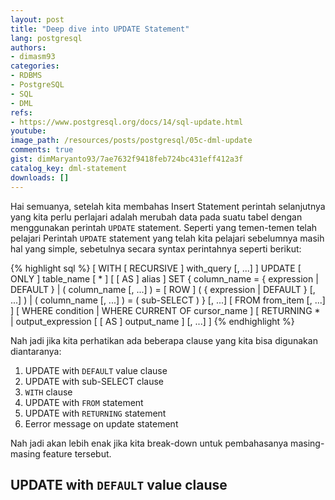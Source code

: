 ```yaml
---
layout: post
title: "Deep dive into UPDATE Statement"
lang: postgresql
authors:
- dimasm93
categories:
- RDBMS
- PostgreSQL
- SQL
- DML
refs: 
- https://www.postgresql.org/docs/14/sql-update.html
youtube: 
image_path: /resources/posts/postgresql/05c-dml-update
comments: true
gist: dimMaryanto93/7ae7632f9418feb724bc431eff412a3f
catalog_key: dml-statement
downloads: []
---
```


Hai semuanya, setelah kita membahas Insert Statement perintah selanjutnya yang kita perlu perlajari adalah merubah data pada suatu tabel dengan menggunakan perintah `UPDATE` statement. Seperti yang temen-temen telah pelajari Perintah `UPDATE` statement yang telah kita pelajari sebelumnya masih hal yang simple, sebetulnya secara syntax perintahnya seperti berikut:

{% highlight sql %}
[ WITH [ RECURSIVE ] with_query [, ...] ]
UPDATE [ ONLY ] table_name [ * ] [ [ AS ] alias ]
    SET { column_name = { expression | DEFAULT } |
          ( column_name [, ...] ) = [ ROW ] ( { expression | DEFAULT } [, ...] ) |
          ( column_name [, ...] ) = ( sub-SELECT )
        } [, ...]
    [ FROM from_item [, ...] ]
    [ WHERE condition | WHERE CURRENT OF cursor_name ]
    [ RETURNING * | output_expression [ [ AS ] output_name ] [, ...] ]
{% endhighlight %}

Nah jadi jika kita perhatikan ada beberapa clause yang kita bisa digunakan diantaranya:

1. UPDATE with `DEFAULT` value clause
2. UPDATE with sub-SELECT clause
3. `WITH` clause
4. UPDATE with `FROM` statement
5. UPDATE with `RETURNING` statement
7. Eerror message on update statement

Nah jadi akan lebih enak jika kita break-down untuk pembahasanya masing-masing feature tersebut.

<!--more-->

## UPDATE with `DEFAULT` value clause